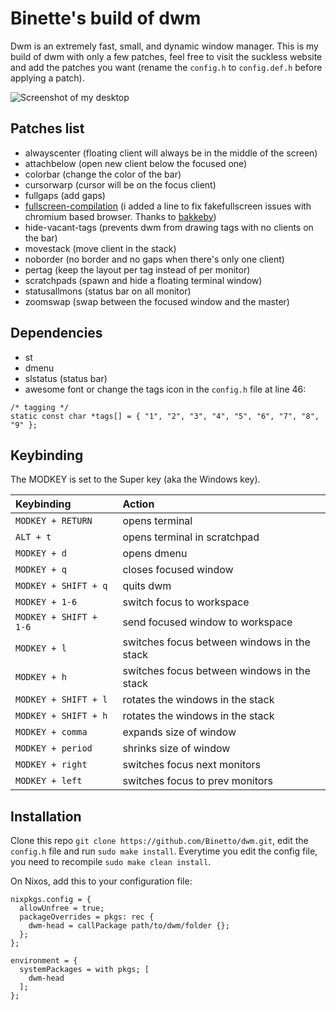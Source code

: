 # Binette's build of dwm

Dwm is an extremely fast, small, and dynamic window manager. This is my build of dwm with only a few patches, feel free to visit the suckless website and add the patches you want (rename the `config.h` to `config.def.h` before applying a patch).

![Screenshot of my desktop](https://raw.githubusercontent.com/Binetto/dwm/master/screenshot.png)

## Patches list
+ alwayscenter (floating client will always be in the middle of the screen)
+ attachbelow (open new client below the focused one)
+ colorbar (change the color of the bar)
+ cursorwarp (cursor will be on the focus client)
+ fullgaps (add gaps)
+ [fullscreen-compilation](https://github.com/paniash/dwm/blob/master/patches/dwm-fullscreen-compilation-6.2.diff) (i added a line to fix fakefullscreen issues with chromium based browser. Thanks to [bakkeby](https://github.com/bakkeby))
+ hide-vacant-tags (prevents dwm from drawing tags with no clients on the bar)
+ movestack (move client in the stack)
+ noborder (no border and no gaps when there's only one client)
+ pertag (keep the layout per tag instead of per monitor)
+ scratchpads (spawn and hide a floating terminal window)
+ statusallmons (status bar on all monitor)
+ zoomswap (swap between the focused window and the master)

## Dependencies
+ st
+ dmenu
+ slstatus (status bar)
+ awesome font or change the tags icon in the `config.h` file at line 46:
```
/* tagging */
static const char *tags[] = { "1", "2", "3", "4", "5", "6", "7", "8", "9" };
```

## Keybinding
The MODKEY is set to the Super key (aka the Windows key).

| Keybinding | Action |
| :--- | :--- |
| `MODKEY + RETURN` | opens terminal |
| `ALT + t` | opens terminal in scratchpad |
| `MODKEY + d` | opens dmenu |
| `MODKEY + q` | closes focused window |
| `MODKEY + SHIFT + q` | quits dwm |
| `MODKEY + 1-6` | switch focus to workspace |
| `MODKEY + SHIFT + 1-6` | send focused window to workspace |
| `MODKEY + l` | switches focus between windows in the stack |
| `MODKEY + h` | switches focus between windows in the stack |
| `MODKEY + SHIFT + l` | rotates the windows in the stack |
| `MODKEY + SHIFT + h` | rotates the windows in the stack |
| `MODKEY + comma` | expands size of window |
| `MODKEY + period` | shrinks size of window |
| `MODKEY + right` | switches focus next monitors |
| `MODKEY + left` | switches focus to prev monitors |

## Installation
Clone this repo `git clone https://github.com/Binetto/dwm.git`, edit the `config.h` file and run `sudo make install`.
Everytime you edit the config file, you need to recompile `sudo make clean install`.

On Nixos, add this to your configuration file:
```
nixpkgs.config = {
  allowUnfree = true;
  packageOverrides = pkgs: rec {
    dwm-head = callPackage path/to/dwm/folder {};
  };
};

environment = {
  systemPackages = with pkgs; [
    dwm-head
  ];
};
```
